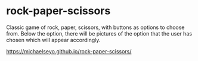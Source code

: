 # rock-paper-scissors
Classic game of rock, paper, scissors, with buttons as options to choose from. 
Below the option, there will be pictures of the option that the user has chosen which will appear accordingly.

https://michaelseyo.github.io/rock-paper-scissors/
